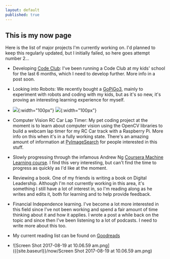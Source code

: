 ```yaml
---
layout: default
published: true
---
```


## This is my now page

Here is the list of major projects I'm currently working on. I'd planned to keep this regularly updated, but I initially failed, so here goes attempt number 2...


- Developing [Code Club](https://codeclubau.org/): I've been running a Code Club at my kids' school for the last 6 months, which I need to develop further. More info in a post soon.

- Looking into Robots: We recently bought a [GoPiGo3](https://www.dexterindustries.com/gopigo3/), mainly to experiment with robots and coding with my kids, but as it's so new, it's proving an interesting learning experience for myself.

- ![]({{site.baseurl}}/now/IMG_9293.JPG){:width="100px"} ![]({{site.baseurl}}/now/IMG_2203.JPG){:width="100px"}

- Computer Vision RC Car Lap Timer: My pet coding project at the moment is to learn about computer vision using the OpenCV libraries to build a webcam lap timer for my RC Car track with a Raspberry Pi. More info on this when it's in a fully working state. There's an amazing amount of information at [PyImageSearch](http://www.pyimagesearch.com/) for people interested in this stuff.

- Slowly progressing through the infamous Andrew Ng [Coursera Machine Learning course](http://www.coursera.org/learn/machine-learning/home/welcome). I find this very interesting, but can't find the time to progress as quickly as I'd like at the moment. 

- Reviewing a book. One of my friends is writing a book on Digital Leadership. Although I'm not currently working in this area, it's something I still have a lot of interest in, so I'm reading along as he writes and edits it, both for learning and to help provide feedback.

- Financial Independence learning. I've become a lot more interested in this field since I've not been working and spend a fair amount of time thinking about it and how it applies. I wrote a post a while back on the topic and since then I've been listening to a lot of podcasts. I need to write more about this too.

- My current reading list can be found on [Goodreads](https://www.goodreads.com/review/list/63849894-darren-cotterill?shelf=currently-reading&utm_campaign=mybooksnav&utm_content=mybooks_cta&utm_medium=web&utm_source=homepage&view=covers)

- ![Screen Shot 2017-08-19 at 10.06.59 am.png]({{site.baseurl}}/now/Screen Shot 2017-08-19 at 10.06.59 am.png)

